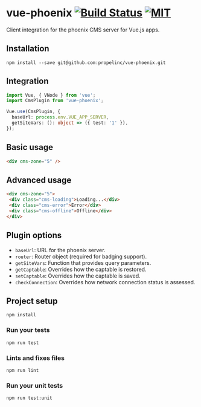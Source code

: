 # vue-phoenix [![Build Status](https://travis-ci.org/propelinc/vue-phoenix.svg?branch=master)](https://travis-ci.org/propelinc/vue-phoenix) [![MIT](https://img.shields.io/badge/License-MIT%20License-blue.svg)](https://raw.githubusercontent.com/propelinc/vue-phoenix/master/LICENSE)

Client integration for the phoenix CMS server for Vue.js apps.

## Installation

```
npm install --save git@github.com:propelinc/vue-phoenix.git
```

## Integration

```typescript
import Vue, { VNode } from 'vue';
import CmsPlugin from 'vue-phoenix';

Vue.use(CmsPlugin, {
  baseUrl: process.env.VUE_APP_SERVER,
  getSiteVars: (): object => ({ test: '1' }),
});
```

## Basic usage

```html
<div cms-zone="5" />
```

## Advanced usage

```html
<div cms-zone="5">
 <div class="cms-loading">Loading...</div>
 <div class="cms-error">Error</div>
 <div class="cms-offline">Offline</div>
</div>
```

## Plugin options

* `baseUrl`: URL for the phoenix server.
* `router`: Router object (required for badging support).
* `getSiteVars`: Function that provides query parameters.
* `getCaptable`: Overrides how the captable is restored.
* `setCaptable`: Overrides how the captable is saved.
* `checkConnection`: Overrides how network connection status is assessed.

## Project setup
```
npm install
```

### Run your tests
```
npm run test
```

### Lints and fixes files
```
npm run lint
```

### Run your unit tests
```
npm run test:unit
```
